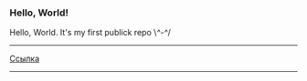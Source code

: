 ### Hello, World!

Hello, World. It's my first publick repo \\_^-^_/

---

[Ссылка](https://youtu.be/dQw4w9WgXcQ?si=pZWs-KGN_8dH9_Nx/ 'Всплывающая подсказка к ссылке')

---
